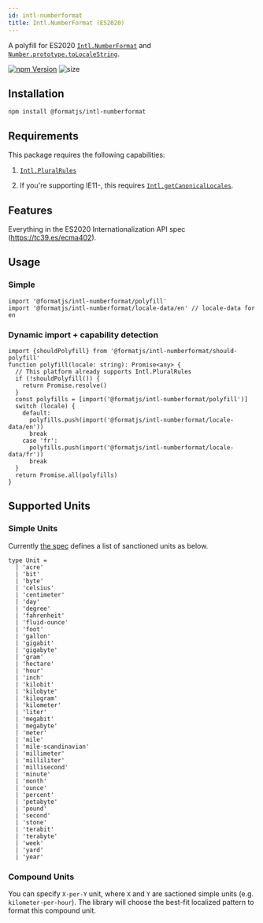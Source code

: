 ```yaml
---
id: intl-numberformat
title: Intl.NumberFormat (ES2020)
---
```


A polyfill for ES2020 [`Intl.NumberFormat`][numberformat] and [`Number.prototype.toLocaleString`][tolocalestring].

[numberformat]: https://tc39.es/ecma402/#numberformat-objects
[tolocalestring]: https://developer.mozilla.org/en-US/docs/Web/JavaScript/Reference/Global_Objects/Number/toLocaleString

[![npm Version](https://img.shields.io/npm/v/@formatjs/intl-numberformat.svg?style=flat-square)](https://www.npmjs.org/package/@formatjs/intl-numberformat)
![size](https://badgen.net/bundlephobia/minzip/@formatjs/intl-numberformat)

## Installation

```
npm install @formatjs/intl-numberformat
```

## Requirements

This package requires the following capabilities:

1. [`Intl.PluralRules`](https://developer.mozilla.org/en-US/docs/Web/JavaScript/Reference/Global_Objects/PluralRules)

2. If you're supporting IE11-, this requires [`Intl.getCanonicalLocales`](intl-getcanonicallocales.md).

## Features

Everything in the ES2020 Internationalization API spec (https://tc39.es/ecma402).

## Usage

### Simple

```tsx
import '@formatjs/intl-numberformat/polyfill'
import '@formatjs/intl-numberformat/locale-data/en' // locale-data for en
```

### Dynamic import + capability detection

```tsx
import {shouldPolyfill} from '@formatjs/intl-numberformat/should-polyfill'
function polyfill(locale: string): Promise<any> {
  // This platform already supports Intl.PluralRules
  if (!shouldPolyfill()) {
    return Promise.resolve()
  }
  const polyfills = [import('@formatjs/intl-numberformat/polyfill')]
  switch (locale) {
    default:
      polyfills.push(import('@formatjs/intl-numberformat/locale-data/en'))
      break
    case 'fr':
      polyfills.push(import('@formatjs/intl-numberformat/locale-data/fr'))
      break
  }
  return Promise.all(polyfills)
}
```

## Supported Units

### Simple Units

Currently [the spec](https://tc39.es/ecma402/#sec-issanctionedsimpleunitidentifier) defines a list of sanctioned units as below.

```tsx
type Unit =
  | 'acre'
  | 'bit'
  | 'byte'
  | 'celsius'
  | 'centimeter'
  | 'day'
  | 'degree'
  | 'fahrenheit'
  | 'fluid-ounce'
  | 'foot'
  | 'gallon'
  | 'gigabit'
  | 'gigabyte'
  | 'gram'
  | 'hectare'
  | 'hour'
  | 'inch'
  | 'kilobit'
  | 'kilobyte'
  | 'kilogram'
  | 'kilometer'
  | 'liter'
  | 'megabit'
  | 'megabyte'
  | 'meter'
  | 'mile'
  | 'mile-scandinavian'
  | 'millimeter'
  | 'milliliter'
  | 'millisecond'
  | 'minute'
  | 'month'
  | 'ounce'
  | 'percent'
  | 'petabyte'
  | 'pound'
  | 'second'
  | 'stone'
  | 'terabit'
  | 'terabyte'
  | 'week'
  | 'yard'
  | 'year'
```

### Compound Units

You can specify `X-per-Y` unit, where `X` and `Y` are sactioned simple units (e.g. `kilometer-per-hour`).
The library will choose the best-fit localized pattern to format this compound unit.
